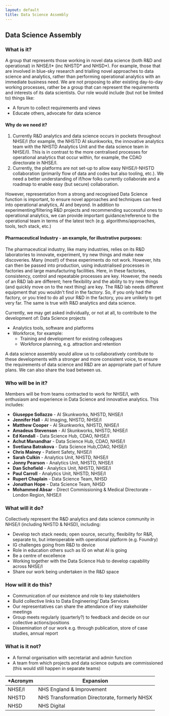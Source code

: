```yaml
--- 
layout: default
title: Data Science Assembly
---
```


## Data Science Assembly

### What is it?

A group that represents those working in novel data science (both R&D and operational) in NHSE/I* (inc NHSTD* and NHSD*). For example, those that are involved in blue-sky research and trialling novel approaches to data science and analytics, rather than performing operational analytics with an immediate business need. We are not proposing to alter existing day-to-day working processes, rather be a group that can represent the requirements and interests of its data scientists. Our role would include (but not be limited to) things like:
-	A forum to collect requirements and views
-	Educate others, advocate for data science

#### Why do we need it?
1.	Currently R&D analytics and data science occurs in pockets throughout NHSE/I (for example, the NHSTD AI skunkworks, the innovative analytics team with the NHSTD Analytics Unit and the data science team in NHSE/I).  This is in contrast to the more centralised processes for operational analytics that occur within, for example, the CDAO directorate in NHSE/I.
2.	Currently, the platforms are not set-up to allow easy NHSE/I-NHSTD collaboration (primarily flow of data and codes but also tooling, etc.). We need a better understanding of if/how folks currently collaborate and a roadmap to enable easy (but secure) collaboration.

However, representation from a strong and recognised Data Science function is important, to ensure novel approaches and techniques can feed into operational analytics, AI and beyond. In addition to experimenting/filtering R&D projects and recommending successful ones to operational analytics, we can provide important guidance/reference to the operational team in terms of the latest tech (e.g. algorithms/approaches, tools, tech stack, etc.)

#### Pharmaceutical Industry - an example, for illustrative purposes:
The pharmaceutical industry, like many industries, relies on its R&D laboratories to innovate, experiment, try new things and make new discoveries.  Many (most!) of these experiments do not work. However, hits can then be passed into production, using industrialised processes in factories and large manufacturing facilities.  Here, in these factories, consistency, control and repeatable processes are key.  However, the needs of an R&D lab are different; here flexibility and the ability to try new things (and quickly move on to the next thing) are key.  The R&D lab needs different equipment that you wouldn't find in the factory.  So, if you only had the factory, or you tried to do all your R&D in the factory, you are unlikely to get very far.  The same is true with R&D analytics and data science.

Currently, we may get asked individually, or not at all, to contribute to the development of:
Data Science projects
-	Analytics tools, software and platforms 
-	Workforce, for example:
    -	Training and development for existing colleagues
    -	Workforce planning, e.g. attraction and retention

A data science assembly would allow us to collaboratively contribute to these developments with a stronger and more consistent voice, to ensure the requirements of data science and R&D are an appropriate part of future plans. We can also share the load between us.

### Who will be in it?

Members will be from teams contracted to work for NHSE/I, with enthusiasm and experience in Data Science and innovative analytics. This includes:
-	**Giuseppe Sollazzo** - AI Skunkworks, NHSTD, NHSE/I
-	**Jennifer Hall** - AI Imaging, NHSTD, NHSE/I
-	**Matthew Cooper** - AI Skunkworks, NHSTD, NHSE/I
-	**Amadeus Stevenson** - AI Skunkworks, NHSTD, NHSE/I
-	**Ed Kendall** - Data Science Hub, CDAO, NHSE/I
-	**Achut Manandhar** - Data Science Hub, CDAO, NHSE/I
-	**Svetlana Batrakova** - Data Science Hub,CDAO, NHSE/I
-	**Chris Mainey** - Patient Safety, NHSE/I
-	**Sarah Culkin** - Analytics Unit, NHSTD, NHSE/I
-	**Jonny Pearson** - Analytics Unit, NHSTD, NHSE/I
-	**Dan Schofield** - Analytics Unit, NHSTD, NHSE/I
-	**Paul Carroll** - Analytics Unit, NHSTD, NHSE/I
-	**Rupert Chaplain** - Data Science Team, NHSD
-	**Jonathan Hope**	- Data Science Team, NHSD
-	**Mohammed Absar** - Direct Commissioning & Medical Directorate - London Region, NHSE/I

### What will it do?
Collectively represent the R&D analytics and data science community in NHSE/I (including NHSTD & NHSD), including:
-	Develop tech stack needs; open source, security, flexibility for R&R, separate to, but interoperable with operational platform (e.g. Foundry)
-	IG challenges going from R&D to device
-	Role in education others such as IG on what AI is going
-	Be a centre of excellence 
-	Working together with the Data Science Hub to develop capability across NHSE/I
-	Share our work being undertaken in the R&D space

### How will it do this?
-	Communication of our existence and role to key stakeholders
-	Build collective links to Data Engineering/ Data Services
-	Our representatives can share the attendance of key stakeholder meetings
-	Group meets regularly (quarterly?) to feedback and decide on our collective actions/positions
-	Dissemination of our work e.g. through publication, store of case studies, annual report

### What is it not?
- A formal organisation with secretariat and admin function
- A team from which projects and data science outputs are commissioned (this would still happen in separate teams)

*Acronym|Expansion
---|---
NHSE/I|NHS England & Improvement
NHSTD|NHS Transformation Directorate, formerly NHSX
NHSD|NHS Digital
